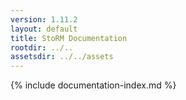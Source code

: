 ```yaml
---
version: 1.11.2
layout: default
title: StoRM Documentation
rootdir: ../..
assetsdir: ../../assets
---
```


{% include documentation-index.md %}